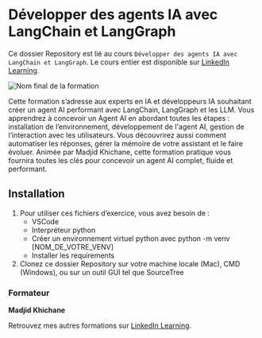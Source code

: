 # Développer des agents IA avec LangChain et LangGraph	

Ce dossier Repository est lié au cours `Développer des agents IA avec LangChain et LangGraph`. Le cours entier est disponible sur [LinkedIn Learning][lil-course-url].

![Nom final de la formation][lil-thumbnail-url] 

Cette formation s’adresse aux experts en IA et développeurs IA souhaitant créer un agent AI performant avec LangChain, LangGraph et les LLM. Vous apprendrez à concevoir un Agent AI en abordant toutes les étapes : installation de l’environnement, développement de l'agent AI, gestion de l’interaction avec les utilisateurs. Vous découvrirez aussi comment automatiser les réponses, gérer la mémoire de votre assistant et le faire évoluer. Animée par Madjid Khichane, cette formation pratique vous fournira toutes les clés pour concevoir un agent AI complet, fluide et performant.		

 
## Installation

1. Pour utiliser ces fichiers d’exercice, vous avez besoin de : 
   - VSCode
   - Interpréteur python
   - Créer un environnement virtuel python avec python -m venv [NOM_DE_VOTRE_VENV]
   - Installer les requirements  
2. Clonez ce dossier Repository sur votre machine locale (Mac), CMD (Windows), ou sur un outil GUI tel que SourceTree


### Formateur

**Madjid Khichane** 

Retrouvez mes autres formations sur [LinkedIn Learning][lil-URL-trainer].

[0]: # (Replace these placeholder URLs with actual course URLs)
[lil-course-url]: https://www.linkedin.com
[lil-thumbnail-url]: https://media.licdn.com/dms/image/v2/D4E0DAQGVkJntYdKVBA/learning-public-crop_675_1200/B4EZZsPrrmHQAc-/0/1745572772908?e=2147483647&v=beta&t=BujkGK8sIZXCK6p2bgiNsqFm3EknAfpd_bbRSaM8wQY
[lil-URL-trainer]: https://www.linkedin.com/learning/instructors/madjid-khichane

[1]: # (End of FR-Instruction ###############################################################################################)
